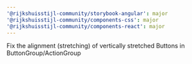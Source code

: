 ```yaml
---
'@rijkshuisstijl-community/storybook-angular': major
'@rijkshuisstijl-community/components-css': major
'@rijkshuisstijl-community/components-react': major
---
```


Fix the alignment (stretching) of vertically stretched Buttons in ButtonGroup/ActionGroup
